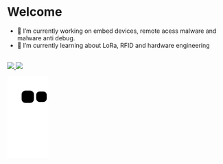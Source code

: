 # Welcome

- 📁 I’m currently working on embed devices, remote acess malware and malware anti debug.
- 🔌 I’m currently learning about LoRa, RFID and hardware engineering
<br/>
<div>
    <a href="https://github.com/psallesdev">
    <img height="180em" src="https://github-readme-stats.vercel.app/api?username=psallesdev&show_icons=true&bg_color=161B22&include_all_commits=true&count_private=true"/>
    <img height="180em" src="https://github-readme-stats.vercel.app/api/top-langs/?username=psallesdev&layout=compact&langs_count=16&bg_color=161B22"/>
</div>

![snake gif](https://github.com/PSalleSDev/PSalleSDev/blob/output/github-contribution-grid-snake.svg)
